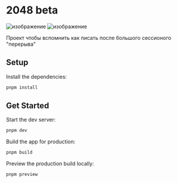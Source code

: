 # 2048 beta

![изображение](https://github.com/ayeMind/2048/assets/119005871/2bf57681-5398-43fb-b5cb-33477da4dd58)
![изображение](https://github.com/ayeMind/2048/assets/119005871/f2b5075d-c7e2-4e11-88e7-ef6ed4558e84)

Проект чтобы вспомнить как писать после большого сессионого "перерыва"

## Setup

Install the dependencies:

```bash
pnpm install
```

## Get Started

Start the dev server:

```bash
pnpm dev
```

Build the app for production:

```bash
pnpm build
```

Preview the production build locally:

```bash
pnpm preview
```
